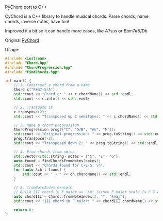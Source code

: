 PyChord port to C++ 

CyChord is a C++ library to handle musical chords. Parse chords, name chords, inverse notes, have fun!

Improved it a bit so it can handle more cases, like A7sus or Bbm7#5/Db

Original [PyChord](https://github.com/yuma-m/pychord)


Usage:

```cpp
#include <iostream>
#include "Chord.hpp"
#include "ChordProgression.hpp"
#include "FindChords.hpp"

int main() {
    // 1. Construct a chord from a name
    Chord c("F#m7-5/A");
    std::cout << "Chord c: " << c.chordName() << std::endl;
    std::cout << c.info() << std::endl;

    // 2. Transpose it
    c.transpose(2);
    std::cout << "Transposed up 2 semitones: " << c.chordName() << std::endl;

    // 3. Make a chord progression
    ChordProgression prog({"C", "G/B", "Am", "F"});
    std::cout << "Original progression: " << prog.toString() << std::endl;
    prog.transpose(-2);
    std::cout << "Transposed down 2: " << prog.toString() << std::endl;

    // 4. Find chords from notes
    std::vector<std::string> notes = {"C", "E", "G"};
    auto found = findChordsFromNotes(notes);
    std::cout << "Chords found for C-E-G: \n";
    for (auto &ch : found) {
        std::cout << " - " << ch.chordName() << std::endl;
    }

    // 5. fromNoteIndex example
    // Build III chord in F major => "Am" (since F major scale is F G A Bb C D E)
    auto chordIII = Chord::fromNoteIndex(3, "", "Fmaj");
    std::cout << "III chord in F major: " << chordIII.chordName() << std::endl;

    return 0;
}
```
